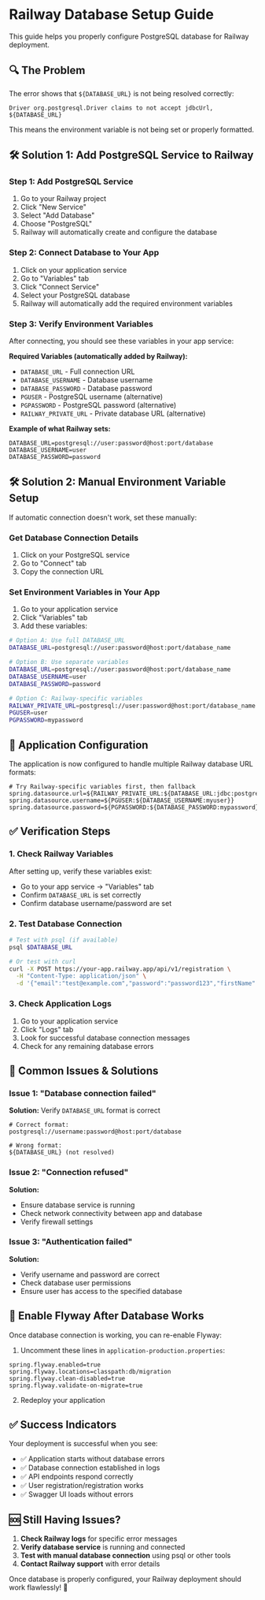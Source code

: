 # Railway Database Setup Guide

This guide helps you properly configure PostgreSQL database for Railway deployment.

## 🔍 The Problem

The error shows that `${DATABASE_URL}` is not being resolved correctly:
```
Driver org.postgresql.Driver claims to not accept jdbcUrl, ${DATABASE_URL}
```

This means the environment variable is not being set or properly formatted.

## 🛠️ Solution 1: Add PostgreSQL Service to Railway

### Step 1: Add PostgreSQL Service
1. Go to your Railway project
2. Click "New Service"
3. Select "Add Database"
4. Choose "PostgreSQL"
5. Railway will automatically create and configure the database

### Step 2: Connect Database to Your App
1. Click on your application service
2. Go to "Variables" tab
3. Click "Connect Service"
4. Select your PostgreSQL database
5. Railway will automatically add the required environment variables

### Step 3: Verify Environment Variables
After connecting, you should see these variables in your app service:

**Required Variables (automatically added by Railway):**
- `DATABASE_URL` - Full connection URL
- `DATABASE_USERNAME` - Database username
- `DATABASE_PASSWORD` - Database password
- `PGUSER` - PostgreSQL username (alternative)
- `PGPASSWORD` - PostgreSQL password (alternative)
- `RAILWAY_PRIVATE_URL` - Private database URL (alternative)

**Example of what Railway sets:**
```
DATABASE_URL=postgresql://user:password@host:port/database
DATABASE_USERNAME=user
DATABASE_PASSWORD=password
```

## 🛠️ Solution 2: Manual Environment Variable Setup

If automatic connection doesn't work, set these manually:

### Get Database Connection Details
1. Click on your PostgreSQL service
2. Go to "Connect" tab
3. Copy the connection URL

### Set Environment Variables in Your App
1. Go to your application service
2. Click "Variables" tab
3. Add these variables:

```bash
# Option A: Use full DATABASE_URL
DATABASE_URL=postgresql://user:password@host:port/database_name

# Option B: Use separate variables
DATABASE_URL=postgresql://user:password@host:port/database_name
DATABASE_USERNAME=user
DATABASE_PASSWORD=password

# Option C: Railway-specific variables
RAILWAY_PRIVATE_URL=postgresql://user:password@host:port/database_name
PGUSER=user
PGPASSWORD=mypassword
```

## 🔧 Application Configuration

The application is now configured to handle multiple Railway database URL formats:

```properties
# Try Railway-specific variables first, then fallback
spring.datasource.url=${RAILWAY_PRIVATE_URL:${DATABASE_URL:jdbc:postgresql://localhost:5432/springboot_db}}
spring.datasource.username=${PGUSER:${DATABASE_USERNAME:myuser}}
spring.datasource.password=${PGPASSWORD:${DATABASE_PASSWORD:mypassword}}
```

## ✅ Verification Steps

### 1. Check Railway Variables
After setting up, verify these variables exist:
- Go to your app service → "Variables" tab
- Confirm `DATABASE_URL` is set correctly
- Confirm database username/password are set

### 2. Test Database Connection
```bash
# Test with psql (if available)
psql $DATABASE_URL

# Or test with curl
curl -X POST https://your-app.railway.app/api/v1/registration \
  -H "Content-Type: application/json" \
  -d '{"email":"test@example.com","password":"password123","firstName":"Test","lastName":"User"}'
```

### 3. Check Application Logs
1. Go to your application service
2. Click "Logs" tab
3. Look for successful database connection messages
4. Check for any remaining database errors

## 🚨 Common Issues & Solutions

### Issue 1: "Database connection failed"
**Solution:** Verify `DATABASE_URL` format is correct
```
# Correct format:
postgresql://username:password@host:port/database

# Wrong format:
${DATABASE_URL} (not resolved)
```

### Issue 2: "Connection refused"
**Solution:**
- Ensure database service is running
- Check network connectivity between app and database
- Verify firewall settings

### Issue 3: "Authentication failed"
**Solution:**
- Verify username and password are correct
- Check database user permissions
- Ensure user has access to the specified database

## 🔄 Enable Flyway After Database Works

Once database connection is working, you can re-enable Flyway:

1. Uncomment these lines in `application-production.properties`:
```properties
spring.flyway.enabled=true
spring.flyway.locations=classpath:db/migration
spring.flyway.clean-disabled=true
spring.flyway.validate-on-migrate=true
```

2. Redeploy your application

## ✅ Success Indicators

Your deployment is successful when you see:
- ✅ Application starts without database errors
- ✅ Database connection established in logs
- ✅ API endpoints respond correctly
- ✅ User registration/registration works
- ✅ Swagger UI loads without errors

## 🆘 Still Having Issues?

1. **Check Railway logs** for specific error messages
2. **Verify database service** is running and connected
3. **Test with manual database connection** using psql or other tools
4. **Contact Railway support** with error details

Once database is properly configured, your Railway deployment should work flawlessly! 🎉